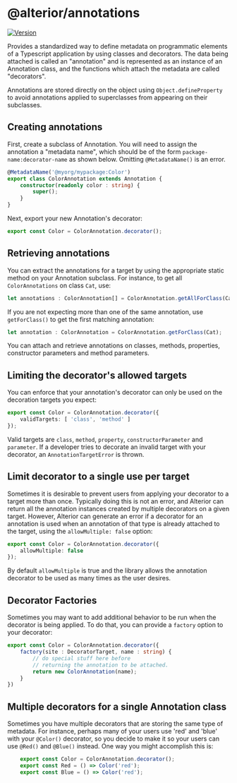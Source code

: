 # @alterior/annotations

[![Version](https://img.shields.io/npm/v/@alterior/annotations.svg)](https://www.npmjs.com/package/@alterior/annotations)

Provides a standardized way to define metadata on programmatic elements of a Typescript application by using classes and decorators. The data being attached is called an "annotation" and is represented as an instance of an Annotation class, and the functions which attach the metadata are called "decorators".

Annotations are stored directly on the object using `Object.defineProperty` to avoid annotations applied to superclasses from appearing on their subclasses.

## Creating annotations

First, create a subclass of Annotation. You will need to assign the annotation a "metadata name", which should be of the form `package-name:decorator-name` as shown below. Omitting `@MetadataName()` is an error.

```typescript
@MetadataName('@myorg/mypackage:Color')
export class ColorAnnotation extends Annotation {
    constructor(readonly color : string) {
        super();
    }
}
```

Next, export your new Annotation's decorator:

```typescript
export const Color = ColorAnnotation.decorator();
```

## Retrieving annotations

You can extract the annotations for a target by using the appropriate static method on your Annotation subclass. For instance, to get all `ColorAnnotations` on class `Cat`, use:

```typescript
let annotations : ColorAnnotation[] = ColorAnnotation.getAllForClass(Cat);
```

If you are not expecting more than one of the same annotation, use `getForClass()` to get the first matching annotation:

```typescript 
let annotation : ColorAnnotation = ColorAnnotation.getForClass(Cat);
```

You can attach and retrieve annotations on classes, methods, properties,
constructor parameters and method parameters. 

## Limiting the decorator's allowed targets

You can enforce that your annotation's decorator can only be used on the decoration targets you expect:

```typescript 
export const Color = ColorAnnotation.decorator({
    validTargets: [ 'class', 'method' ]
});
```

Valid targets are `class`, `method`, `property`, `constructorParameter` and `parameter`. If a developer tries to decorate an invalid target with your decorator, an `AnnotationTargetError` is thrown.

## Limit decorator to a single use per target

Sometimes it is desirable to prevent users from applying your decorator to a target more than once. Typically doing this is not an error, and Alterior can return all the annotation instances created by multiple decorators on a given target. However, Alterior can generate an error if a decorator for an annotation is used when an annotation of that type is already attached to the target, using the `allowMultiple: false` option:

```typescript 
export const Color = ColorAnnotation.decorator({
    allowMultiple: false
});
```

By default `allowMultiple` is true and the library allows the annotation decorator to be used as many times as the user desires.

## Decorator Factories

Sometimes you may want to add additional behavior to be run when the decorator is being applied. To do that, you can provide a `factory` option to your decorator:

```typescript 
export const Color = ColorAnnotation.decorator({
    factory(site : DecoratorTarget, name : string) {
        // do special stuff here before 
        // returning the annotation to be attached.
        return new ColorAnnotation(name);
    }
})
```

## Multiple decorators for a single Annotation class

Sometimes you have multiple decorators that are storing the same type of metadata. For instance, perhaps many of your users use 'red' and 'blue' with your `@Color()` decorator, so you decide to make it so your users can use `@Red()` and `@Blue()` instead. One way you might accomplish this is:

```typescript 
    export const Color = ColorAnnotation.decorator();
    export const Red = () => Color('red');
    export const Blue = () => Color('red');
```
